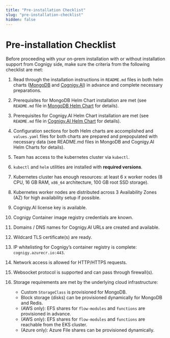 ```yaml
---
title: "Pre-installation Checklist"
slug: "pre-installation-checklist"
hidden: false
---
```


# Pre-installation Checklist

Before proceeding with your on-prem installation with or without installation support from Cognigy side, make sure the criteria from the following checklist are met:

1. Read through the installation instructions in `README.md` files in both helm charts ([MongoDB](https://github.com/Cognigy/cognigy-mongodb-helm-chart) and [Cognigy.AI](https://github.com/Cognigy/cognigy-ai-helm-chart)) in advance and complete necessary preparations.

2. Prerequisites for MongoDB Helm Chart installation are met (see `README.md` file in [MongoDB Helm Chart](https://github.com/Cognigy/cognigy-mongodb-helm-chart) for details).

3. Prerequisites for Cognigy.AI Helm Chart installation are met (see `README.md` file in [Cognigy.AI Helm Chart](https://github.com/Cognigy/cognigy-ai-helm-chart) for details).

4. Configuration sections for both Helm charts are accomplished and `values.yaml` files for both charts are prepared and prepopulated with necessary data (see README.md files in MongoDB and Cognigy.AI Helm Charts for details).

5. Team has access to the kubernetes cluster via `kubectl`.

6. `kubectl` and `helm` utilities are installed with **required versions**.

7. Kubernetes cluster has enough resources: at least 6 x worker nodes (8 CPU, 16 GB RAM, `x86_64` architecture, 100 GB root SSD storage).

8. Kubernetes worker nodes are distributed across 3 Availability Zones (AZ) for high availability setup if possible.

9. Cognigy.AI license key is available.

10. Cognigy Container image registry credentials are known.

11. Domains / DNS names for Cognigy.AI URLs are created and available.

12. Wildcard TLS certificate(s) are ready.

13. IP whitelisting for Cognigy’s container registry is complete: `cognigy.azurecr.io:443`.

14. Network access is allowed for HTTP/HTTPS requests.

15. Websocket protocol is supported and can pass through firewall(s).

16. Storage requirements are met by the underlying cloud infrastructure:
    - Custom `StorageClass` is provisioned for MongoDB.
    - Block storage (disks) can be provisioned dynamically for MongoDB and Redis.
    - (AWS only): EFS shares for `flow-modules` and `functions` are provisioned in advance.
    - (AWS only): EFS shares for `flow-modules` and `functions`  are reachable from the EKS cluster.
    - (Azure only): Azure File shares can be provisioned dynamically.